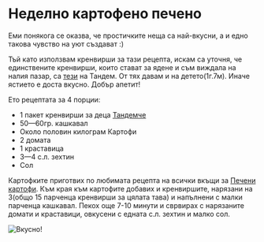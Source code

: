 # Неделно картофено печено

Еми понякога се оказва, че простичките неща са най-вкусни, а и едно такова чувство на уют създават :)

Тъй като използвам кренвирши за тази рецепта, искам са уточня, че единствените кренвирши, които стават за ядене и съм виждала на налия пазар, са <a href="https://goo.gl/images/atNqPr">тези</a> на Тандем. От тях давам и на детето(1г.7м). Иначе ястието е доста вкусно. Добър апетит!

Ето рецептата за 4 порции:

<ul>
	<li>1 пакет кренвирши за деца <a href="https://www.randi.bg/product/3767/mini-krenvirshi-za-detsa-tandemche-180gr.html">Тандемче</a></li>
	<li>50—60гр. кашкавал</li>
	<li>Около половин килограм Картофи</li>
	<li>2 домата</li>
	<li>1 краставица</li>
	<li>3—4 с.л. зехтин</li>
	<li>Сол</li>
</ul>


Картофките приготвих по любимата рецепта на всички вкъщи за [Печени картофи](2018-10-08-Печени-пържени-картофи.md). Към края към картофите добавих и кренвиршите, нарязани на 3(общо 15 парченца кренвирши за цялата тава) и напълнени с малки парченца кашкавал. Пекох още 7-10 минути и сврвирах с нарязаните домати и краставици, овкусени с едната с.л. зехтин и малко сол.

![Вкусно!](/images/2018/12/C7F0730A-91F3-4CF3-A67D-3DB4BCB5AF5A.jpeg "Да Ви е сладко!")
